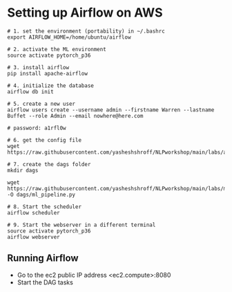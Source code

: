 # Setting up Airflow on AWS

```shell
# 1. set the environment (portability) in ~/.bashrc
export AIRFLOW_HOME=/home/ubuntu/airflow

# 2. activate the ML environment
source activate pytorch_p36

# 3. install airflow
pip install apache-airflow

# 4. initialize the database
airflow db init

# 5. create a new user
airflow users create --username admin --firstname Warren --lastname Buffet --role Admin --email nowhere@here.com

# password: a1rfl0w

# 6. get the config file
wget https://raw.githubusercontent.com/yasheshshroff/NLPworkshop/main/labs/airflow.cfg

# 7. create the dags folder
mkdir dags

wget https://raw.githubusercontent.com/yasheshshroff/NLPworkshop/main/labs/ml_pipeline.py -O dags/ml_pipeline.py

# 8. Start the scheduler
airflow scheduler

# 9. Start the webserver in a different terminal
source activate pytorch_p36
airflow webserver
```



## Running Airflow

* Go to the ec2 public IP address <ec2.compute>:8080
* Start the DAG tasks





